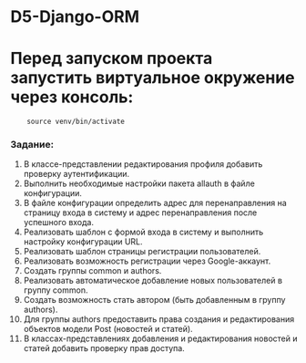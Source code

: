 # D5-Django-ORM
# Перед запуском проекта запустить виртуальное окружение через консоль:
```
    source venv/bin/activate
```
### Задание:
1. В классе-представлении редактирования профиля добавить проверку аутентификации.
2. Выполнить необходимые настройки пакета allauth в файле конфигурации.
3. В файле конфигурации определить адрес для перенаправления на страницу входа в систему и адрес перенаправления после успешного входа.
4. Реализовать шаблон с формой входа в систему и выполнить настройку конфигурации URL.
5. Реализовать шаблон страницы регистрации пользователей.
6. Реализовать возможность регистрации через Google-аккаунт.
7. Создать группы common и authors.
8. Реализовать автоматическое добавление новых пользователей в группу common.
9. Создать возможность стать автором (быть добавленным в группу authors).
10. Для группы authors предоставить права создания и редактирования объектов модели Post (новостей и статей).
11. В классах-представлениях добавления и редактирования новостей и статей добавить проверку прав доступа.